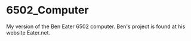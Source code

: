 # 6502_Computer
My version of the Ben Eater 6502 computer. Ben's project is found at his website Eater.net.
